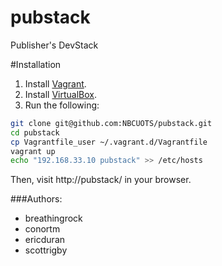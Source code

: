 pubstack
========

Publisher's DevStack

#Installation

1. Install [Vagrant](http://www.vagrantup.com/).
1. Install [VirtualBox](https://www.virtualbox.org/).
1. Run the following:

```bash
git clone git@github.com:NBCUOTS/pubstack.git
cd pubstack
cp Vagrantfile_user ~/.vagrant.d/Vagrantfile
vagrant up
echo "192.168.33.10 pubstack" >> /etc/hosts
```

Then, visit http://pubstack/ in your browser.

###Authors:
- breathingrock
- conortm
- ericduran
- scottrigby
